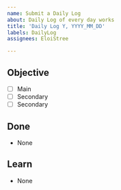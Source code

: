 ```yaml
---
name: Submit a Daily Log
about: Daily Log of every day works
title: 'Daily Log Y, YYYY_MM_DD'
labels: DailyLog
assignees: EloiStree

---
```


## Objective
- [ ] Main
- [ ] Secondary
- [ ] Secondary

## Done
- None
## Learn
- None

